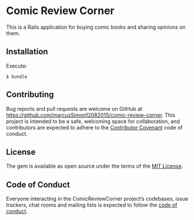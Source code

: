 # Comic Review Corner

This is a Rails application for buying comic books and sharing opinions on them.

## Installation

Execute:

    $ bundle

## Contributing

Bug reports and pull requests are welcome on GitHub at https://github.com/marcusSimon12082015/comic-review-corner. This project is intended to be a safe, welcoming space for collaboration, and contributors are expected to adhere to the [Contributor Covenant](http://contributor-covenant.org) code of conduct.

## License

The gem is available as open source under the terms of the [MIT License](https://opensource.org/licenses/MIT).

## Code of Conduct

Everyone interacting in the ComicReviewCorner project’s codebases, issue trackers, chat rooms and mailing lists is expected to follow the [code of conduct](https://github.com/marcusSimon12082015/comic-review-corner/blob/master/CODE_OF_CONDUCT.md).
